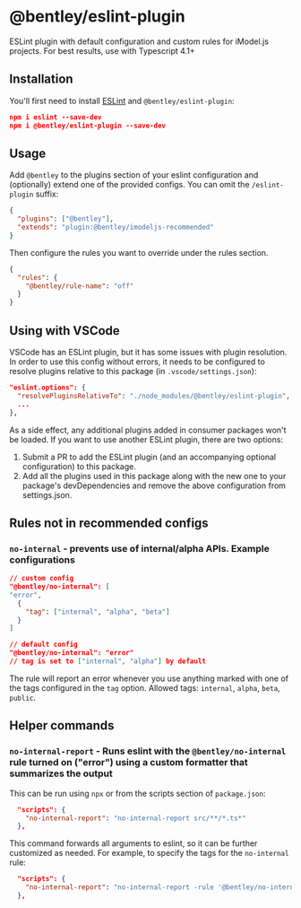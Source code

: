 # @bentley/eslint-plugin

ESLint plugin with default configuration and custom rules for iModel.js projects. For best results, use with Typescript 4.1+

## Installation

You'll first need to install [ESLint](http://eslint.org) and `@bentley/eslint-plugin`:

```json
npm i eslint --save-dev
npm i @bentley/eslint-plugin --save-dev
```

## Usage

Add `@bentley` to the plugins section of your eslint configuration and (optionally) extend one of the provided configs. You can omit the `/eslint-plugin` suffix:

```json
{
  "plugins": ["@bentley"],
  "extends": "plugin:@bentley/imodeljs-recommended"
}
```

Then configure the rules you want to override under the rules section.

```json
{
  "rules": {
    "@bentley/rule-name": "off"
  }
}
```

## Using with VSCode

VSCode has an ESLint plugin, but it has some issues with plugin resolution. In order to use this config without errors, it needs to be configured to resolve plugins relative to this package (in `.vscode/settings.json`):

```json
"eslint.options": {
  "resolvePluginsRelativeTo": "./node_modules/@bentley/eslint-plugin",
  ...
},
```

As a side effect, any additional plugins added in consumer packages won't be loaded. If you want to use another ESLint plugin, there are two options:

1. Submit a PR to add the ESLint plugin (and an accompanying optional configuration) to this package.
2. Add all the plugins used in this package along with the new one to your package's devDependencies and remove the above configuration from settings.json.

## Rules not in recommended configs

### `no-internal` - prevents use of internal/alpha APIs. Example configurations

```json
// custom config
"@bentley/no-internal": [
"error",
  {
    "tag": ["internal", "alpha", "beta"]
  }
]
```

```json
// default config
"@bentley/no-internal": "error"
// tag is set to ["internal", "alpha"] by default
```

The rule will report an error whenever you use anything marked with one of the tags configured in the `tag` option.
Allowed tags: `internal`, `alpha`, `beta`, `public`.

## Helper commands

### `no-internal-report` - Runs eslint with the `@bentley/no-internal` rule turned on ("error") using a custom formatter that summarizes the output

This can be run using `npx` or from the scripts section of `package.json`:

```json
  "scripts": {
    "no-internal-report": "no-internal-report src/**/*.ts*"
  },

```

This command forwards all arguments to eslint, so it can be further customized as needed. For example, to specify the tags for the `no-internal` rule:

```json
  "scripts": {
    "no-internal-report": "no-internal-report -rule '@bentley/no-internal: ['error', { 'tag': [ 'internal', 'alpha', 'beta' ]}]' src/**/*.ts*"
  },

```
